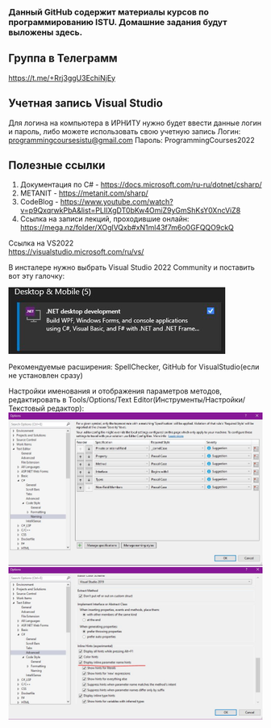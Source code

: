 ### Данный GitHub содержит материалы курсов по программированию ISTU. Домашние задания будут выложены здесь.

## Группа в Телеграмм
https://t.me/+Rrj3ggU3EchiNjEy

## Учетная запись Visual Studio
Для логина на компьютера в ИРНИТУ нужно будет ввести данные логин и пароль, либо можете использовать свою учетную запись
Логин: programmingcoursesistu@gmail.com
Пароль: ProgrammingCourses2022

## Полезные ссылки

1. Документация по C# - https://docs.microsoft.com/ru-ru/dotnet/csharp/
2. METANIT - https://metanit.com/sharp/
3. CodeBlog - https://www.youtube.com/watch?v=p9QxqrwkPbA&list=PLIIXgDT0bKw4OmiZ9yGmShKsY0XncViZ8
4. Ссылка на записи лекций, проходившие онлайн: https://mega.nz/folder/XOglVQxb#xN1ml43f7m6o0GFQQO9ckQ

Ссылка на VS2022  
https://visualstudio.microsoft.com/ru/vs/

В инсталере нужно выбрать Visual Studio 2022 Community и поставить вот эту галочку:

![Image alt](https://github.com/ProgrammingCoursesISTU/ProgrammingCoursesISTU/blob/main/.NET_Setup.JPG)

Рекомендуемые расширения:
SpellChecker, GitHub for VisualStudio(если не установлен сразу)

Настройки именования и отображения параметров методов, редактировать в Tools/Options/Text Editor(Инструменты/Настройки/Текстовый редактор):
![Image alt](https://github.com/ProgrammingCoursesISTU/ProgrammingCoursesISTU/blob/main/Naming.JPG)
![Image alt](https://github.com/ProgrammingCoursesISTU/ProgrammingCoursesISTU/blob/main/Inline_parametrs.JPG)
